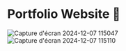 # Portfolio Website 🤩

![Capture d'écran 2024-12-07 115047](#)
![Capture d'écran 2024-12-07 115110](#)


